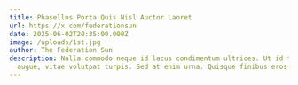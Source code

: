 ```yaml
---
title: Phasellus Porta Quis Nisl Auctor Laoret
url: https://x.com/federationsun
date: 2025-06-02T20:35:00.000Z
image: /uploads/1st.jpg
author: The Federation Sun
description: Nulla commodo neque id lacus condimentum ultrices. Ut id tempor
  augue, vitae volutpat turpis. Sed at enim urna. Quisque finibus eros id est.
---
```

